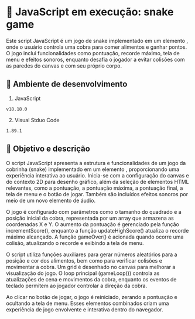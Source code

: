 # 📄 JavaScript em execução: snake game
Este script JavaScript é um jogo de snake implementado em um elemento <canvas>, onde o usuário controla uma cobra para comer alimentos e ganhar pontos. O jogo inclui funcionalidades como pontuação, recorde máximo, tela de menu e efeitos sonoros, enquanto desafia o jogador a evitar colisões com as paredes do canvas e com seu próprio corpo.

## :link: Ambiente de desenvolvimento
1. JavaScript
```
v18.18.0
```
2. Visual Stduo Code
```
1.89.1
```

## :link: Objetivo e descrição
O script JavaScript apresenta a estrutura e funcionalidades de um jogo da cobrinha (snake) implementado em um elemento <canvas>, proporcionando uma experiência interativa ao usuário. Inicia-se com a configuração do canvas e do contexto 2D para desenho gráfico, além da seleção de elementos HTML relevantes, como a pontuação, a pontuação máxima, a pontuação final, a tela de menu e o botão de jogar. Também são incluídos efeitos sonoros por meio de um novo elemento de áudio.

O jogo é configurado com parâmetros como o tamanho do quadrado e a posição inicial da cobra, representada por um array que armazena as coordenadas X e Y. O aumento da pontuação é gerenciado pela função incrementScore(), enquanto a função updateHighScore() atualiza o recorde máximo alcançado. A função gameOver() é acionada quando ocorre uma colisão, atualizando o recorde e exibindo a tela de menu.

O script utiliza funções auxiliares para gerar números aleatórios para a posição e cor dos alimentos, bem como para verificar colisões e movimentar a cobra. Um grid é desenhado no canvas para melhorar a visualização do jogo. O loop principal (gameLoop()) controla as atualizações de cena e movimentos da cobra, enquanto os eventos de teclado permitem ao jogador controlar a direção da cobra.

Ao clicar no botão de jogar, o jogo é reiniciado, zerando a pontuação e ocultando a tela de menu. Esses elementos combinados criam uma experiência de jogo envolvente e interativa dentro do navegador.
